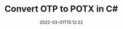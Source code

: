 ---
############################# Static ############################
layout: "auto-gen-conversion"
date: 2022-03-01T15:12:22
draft: false
otherformats: bmp doc docm docx dot dotm dotx epub gif ico jpeg jpg md odt ott pdf png psd rtf tex tif tiff txt xps
breadcrumb: OTP to POTX in C#

############################# Head ############################
head_title: "OTP to POTX Converter in C#"
head_description: "Convert OTP to POTX in .NET using a few lines of code. Use the GroupDocs Document Conversion API to convert over 160 file formats."

############################# Header ############################
title: "Convert OTP to POTX in C#"
description: "OTP to POTX conversion with a few lines of .NET code"
bg_image: "https://cms.admin.containerize.com/templates/aspose/App_Themes/V3/images/bg/header1.png"
bg_overlay: false
button:
    enable: true

############################# SubMenu ############################
submenu:
    enable: true

    left:
        img_alt: "GroupDocs.Conversion for .NET"
        image: "https://cms.admin.containerize.com/templates/groupdocs/images/product-logos/90x90-noborder/groupdocs-conversion-net.png"
        product: "GroupDocs.Conversion"
        platform: ".NET"

    

############################# About ############################
about:
    enable: true
    title: "About GroupDocs.Conversion для .NET API"
    content: |
        [GroupDocs.Conversion for .NET](https://products.groupdocs.com/conversion/net/) can be used to convert Microsoft Word, Excel, PowerPoint, PDF, Visio and other formats. GroupDocs.Conversion is a standalone API that is suitable for back-end and internal systems where high performance is required. It does not depend on any software such as Microsoft or Open Office.
    

overview:
    enable: true
    content: |
        Convert your OTP files to POTX in .NET easily. You can use just a couple of C# code lines in any platform of your choice like - Windows, Linux, macOS.
        You can try OTP to POTX conversion for free and evaluate conversion results quality.
        Along with simple file conversion scenarios you can try more advanced options for loading source OTP file and for saving output POTX result. 
        
        For example, for the source OTP file you may use the following load options:

        * auto-detect file format;
        * specify password for protected files (if file format supports it);
        * replace missing fonts to preserve document appearance.
        
        There are also advanced convert options for the POTX file:

        * convert specific document page or page range;
        * add a watermark to the converted POTX file.

        Once conversion is completed you can save your POTX file to the local file path or any third-party storage like FTP, Amazon S3, Google Drive, Dropbox etc.
        Please note - to convert OTP to POTX there is no need for any additional software installed - like MS Office, Open Office, Adobe Acrobat Reader etc. 


############################# Steps ############################
steps:
    enable: true
    title_left: "Steps to convert OTP to POTX in C#"
    content_left: |
        [GroupDocs.Conversion](https://products.groupdocs.com/conversion/net/) makes it easy for developers to convert a OTP file to POTX with a few lines of code.

        * Create an instance of the Converter class and provide the file OTP with the full path
        * Create and set ConvertOptions for POTX type.
        * Call the Converter.Convert method and pass the full path and format (POTX) as a parameter
        
    title_right: "System Requirements"
    content_right: |
        Basic conversion with GroupDocs.Conversion for .NET can be done in just a few simple steps. Our APIs are supported on all major platforms and operating systems. Before executing the code below, make sure you have the following prerequisites installed on your system.

        * Operating systems: Microsoft Windows, Linux, MacOS
        * Development environments: Microsoft Visual Studio, Xamarin, MonoDevelop
        * Frameworks: .NET Framework, .NET Standard, .NET Core, Mono
        * Get the latest GroupDocs.Conversion for .NET from [Nuget](https://www.nuget.org/packages/groupdocs.conversion)
        
    code: |
        ```cs
        // Load OTP file
        var converter = new GroupDocs.Conversion.Converter("template.otp");
        // Set conversion parameters for POTX format
        var convertOptions = converter.GetPossibleConversions()["potx"].ConvertOptions;
        // Convert to POTX format
        converter.Convert("output.potx", convertOptions);        
        ```
        
demos:
    enable: true
    title: "OTP to POTX Live Demo"
    content: |
       Convert OTP to POTX now by visiting the [GroupDocs.Conversion App](https://products.groupdocs.app/conversion/family) website. Online demo has the following advantages
          

more_formats:
    enable: true
    title: "Other supported transformations OTP"
    content: "You can also convert OTP to many other file formats. Please see the list below."
       
       
back_to_top:
    enable: true
---